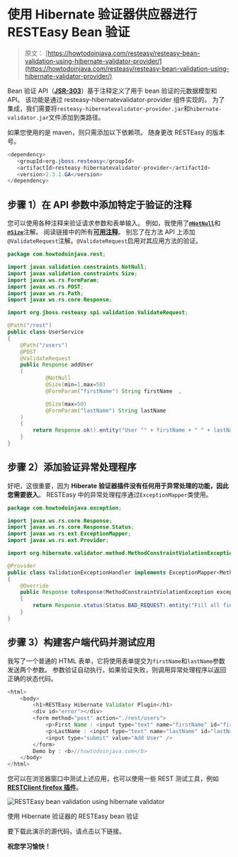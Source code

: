 # 使用 Hibernate 验证器供应器进行 RESTEasy Bean 验证

> 原文： [https://howtodoinjava.com/resteasy/resteasy-bean-validation-using-hibernate-validator-provider/](https://howtodoinjava.com/resteasy/resteasy-bean-validation-using-hibernate-validator-provider/)

Bean 验证 API（[**JSR-303**](https://jcp.org/en/jsr/detail?id=303 "jsr-303")）基于注释定义了用于 bean 验证的元数据模型和 API。 该功能是通过 resteasy-hibernatevalidator-provider 组件实现的。 为了集成，我们需要将`resteasy-hibernatevalidator-provider.jar`和`hibernate-validator.jar`文件添加到类路径。

如果您使用的是 maven，则只需添加以下依赖项。 随身更改 RESTEasy 的版本号。

```java
<dependency>
   <groupId>org.jboss.resteasy</groupId>
   <artifactId>resteasy-hibernatevalidator-provider</artifactId>
   <version>2.3.1.GA</version>
</dependency>

```

## **步骤 1）在 API 参数**中添加特定于验证的注释

您可以使用各种注释来验证请求参数和表单输入。 例如，我使用了[**`@NotNull`**](https://docs.oracle.com/javaee/6/api/javax/validation/constraints/NotNull.html "NotNull annotation")和[**`@Size`**](https://docs.oracle.com/javaee/6/api/javax/validation/constraints/Size.html "Size annotation")注解。 阅读链接中的所有[**可用注释**](https://docs.oracle.com/javaee/6/api/javax/validation/constraints/package-summary.html "all validation annotations")。 别忘了在方法 API 上添加`@ValidateRequest`注解。`@ValidateRequest`启用对其应用方法的验证。

```java
package com.howtodoinjava.rest;

import javax.validation.constraints.NotNull;
import javax.validation.constraints.Size;
import javax.ws.rs.FormParam;
import javax.ws.rs.POST;
import javax.ws.rs.Path;
import javax.ws.rs.core.Response;

import org.jboss.resteasy.spi.validation.ValidateRequest;

@Path("/rest")
public class UserService 
{
	@Path("/users")
	@POST
	@ValidateRequest
	public Response addUser
	(
			@NotNull
			@Size(min=1,max=50) 
			@FormParam("firstName") String firstName  , 

			@Size(max=50)
			@FormParam("lastName") String lastName
	)
	{
		return Response.ok().entity("User "" + firstName + " " + lastName + "" added through JAX-RS JavaScript API").build();
	}
}

```

## **步骤 2）添加验证异常处理程序**

好吧，这很重要，因为 **Hiberate 验证器插件没有任何用于异常处理的功能，因此您需要嵌入**。 RESTEasy 中的异常处理程序通过`ExceptionMapper`类使用。

```java
package com.howtodoinjava.exception;

import javax.ws.rs.core.Response;
import javax.ws.rs.core.Response.Status;
import javax.ws.rs.ext.ExceptionMapper;
import javax.ws.rs.ext.Provider;

import org.hibernate.validator.method.MethodConstraintViolationException;

@Provider
public class ValidationExceptionHandler implements ExceptionMapper<MethodConstraintViolationException> 
{
	@Override
	public Response toResponse(MethodConstraintViolationException exception) 
	{
		return Response.status(Status.BAD_REQUEST).entity("Fill all fields").build();
	}
}

```

## **步骤 3）构建客户端代码并测试应用**

我写了一个普通的 HTML 表单，它将使用表单提交为`firstName`和`lastName`参数发送两个参数。 参数验证自动执行，如果验证失败，则调用异常处理程序以返回正确的状态代码。

```java
<html>
	<body>
		<h1>RESTEasy Hibernate Validator Plugin</h1>
		<div id="error"></div>
		<form method="post" action="./rest/users">
			<p>First Name : <input type="text" name="firstName" id="firstName"/></p>
			<p>LastName : <input type="text" name="lastName" id="lastName"/></p>
			<input type="submit" value="Add User" />
		</form>
		Demo by : <b>//howtodoinjava.com</b>
	</body>
</html>

```

您可以在浏览器窗口中测试上述应用，也可以使用一些 REST 测试工具，例如 [**RESTClient firefox 插件**](https://addons.mozilla.org/en-US/firefox/addon/restclient/ "restclient")。

![RESTEasy bean validation using hibernate validator](img/0a901447565327ba35f000fcead941bb.png)

使用 Hibernate 验证器的 RESTEasy bean 验证

要下载此演示的源代码，请点击以下链接。

**祝您学习愉快！**